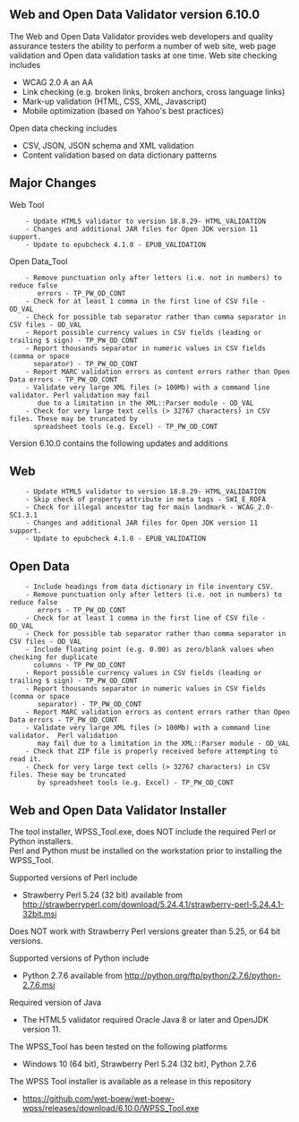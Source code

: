 ## Web and Open Data Validator version 6.10.0

The Web and Open Data Validator provides web developers and quality assurance testers the ability to perform a number of web site, web page validation and Open data validation tasks at one time. Web site checking includes
- WCAG 2.0 A an AA
- Link checking (e.g. broken links, broken anchors, cross language links)
- Mark-up validation (HTML, CSS, XML, Javascript)
- Mobile optimization (based on Yahoo's best practices)

Open data checking includes
- CSV, JSON, JSON schema and XML validation
- Content validation based on data dictionary patterns

## Major Changes

Web Tool

```
    - Update HTML5 validator to version 18.8.29- HTML_VALIDATION
    - Changes and additional JAR files for Open JDK version 11 support.
    - Update to epubcheck 4.1.0 - EPUB_VALIDATION
```

Open Data_Tool

```
    - Remove punctuation only after letters (i.e. not in numbers) to reduce false 
       errors - TP_PW_OD_CONT
    - Check for at least 1 comma in the first line of CSV file - OD_VAL
    - Check for possible tab separator rather than comma separator in CSV files - OD_VAL
    - Report possible currency values in CSV fields (leading or trailing $ sign) - TP_PW_OD_CONT
    - Report thousands separator in numeric values in CSV fields (comma or space 
      separator) - TP_PW_OD_CONT
    - Report MARC validation errors as content errors rather than Open Data errors - TP_PW_OD_CONT
    - Validate very large XML files (> 100Mb) with a command line validator. Perl validation may fail
       due to a limitation in the XML::Parser module - OD_VAL
    - Check for very large text cells (> 32767 characters) in CSV files. These may be truncated by 
      spreadsheet tools (e.g. Excel) - TP_PW_OD_CONT
```

Version 6.10.0 contains the following updates and additions

## Web

```
    - Update HTML5 validator to version 18.8.29- HTML_VALIDATION
    - Skip check of property attribute in meta tags - SWI_E_RDFA
    - Check for illegal ancestor tag for main landmark - WCAG_2.0-SC1.3.1
    - Changes and additional JAR files for Open JDK version 11 support.
    - Update to epubcheck 4.1.0 - EPUB_VALIDATION
```

## Open Data

```
    - Include headings from data dictionary in file inventory CSV.
    - Remove punctuation only after letters (i.e. not in numbers) to reduce false 
       errors - TP_PW_OD_CONT
    - Check for at least 1 comma in the first line of CSV file - OD_VAL
    - Check for possible tab separator rather than comma separator in CSV files - OD_VAL
    - Include floating point (e.g. 0.00) as zero/blank values when checking for duplicate 
      columns - TP_PW_OD_CONT
    - Report possible currency values in CSV fields (leading or trailing $ sign) - TP_PW_OD_CONT
    - Report thousands separator in numeric values in CSV fields (comma or space 
       separator) - TP_PW_OD_CONT
    - Report MARC validation errors as content errors rather than Open Data errors - TP_PW_OD_CONT
    - Validate very large XML files (> 100Mb) with a command line validator.  Perl validation 
       may fail due to a limitation in the XML::Parser module - OD_VAL
    - Check that ZIP file is properly received before attempting to read it.
    - Check for very large text cells (> 32767 characters) in CSV files. These may be truncated 
       by spreadsheet tools (e.g. Excel) - TP_PW_OD_CONT
```

## Web and Open Data Validator Installer

The tool installer, WPSS_Tool.exe, does NOT include the required Perl or Python installers.  
Perl and Python must be installed on the workstation prior to installing the WPSS_Tool.

Supported versions of Perl include
- Strawberry Perl 5.24 (32 bit) available from http://strawberryperl.com/download/5.24.4.1/strawberry-perl-5.24.4.1-32bit.msi

Does NOT work with Strawberry Perl versions greater than 5.25, or 64 bit versions.

Supported versions of Python include
- Python 2.7.6 available from http://python.org/ftp/python/2.7.6/python-2.7.6.msi

Required version of Java
- The HTML5 validator required Oracle Java 8 or later and OpenJDK version 11.

The WPSS_Tool has been tested on the following platforms
- Windows 10 (64 bit), Strawberry Perl 5.24 (32 bit), Python 2.7.6

The WPSS Tool installer is available as a release in this repository
- https://github.com/wet-boew/wet-boew-wpss/releases/download/6.10.0/WPSS_Tool.exe
